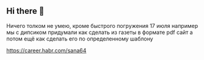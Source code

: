 ## Hi there 👋
Ничего толком не умею, кроме быстрого погружения
17 июля например мы с дипсиком придумали как сделать из газеты в формате pdf сайт
а потом ещё как сделать его по определенному шаблону


<!--
**sana64/sana64** is a ✨ _special_ ✨ repository because its `README.md` (this file) appears on your GitHub profile.

Here are some ideas to get you started:

- 🔭 I’m currently working on ...
- 🌱 I’m currently learning ...
- 👯 I’m looking to collaborate on ...
- 🤔 I’m looking for help with ...
- 💬 Ask me about ...
- 📫 How to reach me: ...
- 😄 Pronouns: ...
- ⚡ Fun fact: ...
-->
https://career.habr.com/sana64
